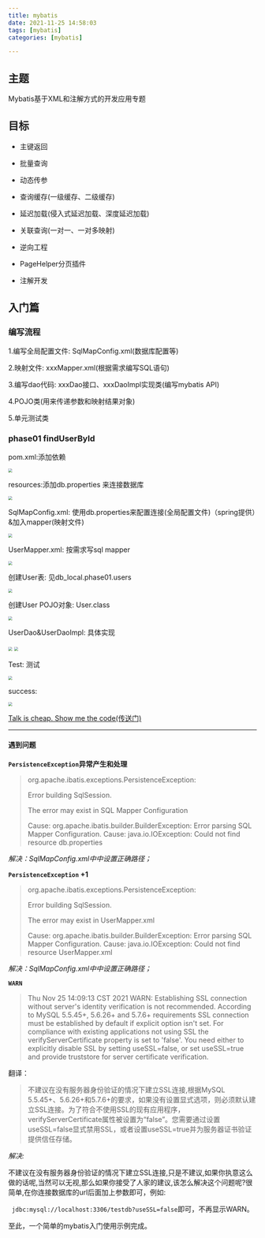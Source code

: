 ```yaml
---
title: mybatis
date: 2021-11-25 14:58:03
tags: [mybatis]
categories: [mybatis]

---
```


## 主题

Mybatis基于XML和注解方式的开发应用专题

## 目标

- 主键返回

- 批量查询

- 动态传参

- 查询缓存(一级缓存、二级缓存)

- 延迟加载(侵入式延迟加载、深度延迟加载)

- 关联查询(一对一、一对多映射)

- 逆向工程

- PageHelper分页插件

- 注解开发



## 入门篇

### 编写流程

1.编写全局配置文件: SqlMapConfig.xml(数据库配置等)

2.映射文件: xxxMapper.xml(根据需求编写SQL语句)

3.编写dao代码: xxxDao接口、xxxDaoImpl实现类(编写mybatis API)

4.POJO类(用来传递参数和映射结果对象)

5.单元测试类

### phase01 findUserById

pom.xml:添加依赖

<img src="https://cdn.jsdelivr.net/gh/Altman29/cloudimg/bucket/202111251451573.png" style="zoom:50%;" />

resources:添加db.properties 来连接数据库

<img src="https://cdn.jsdelivr.net/gh/Altman29/cloudimg/bucket/202111251452272.png" style="zoom:50%;" />

SqlMapConfig.xml: 使用db.properties来配置连接(全局配置文件)（spring提供）&加入mapper(映射文件)

<img src="https://cdn.jsdelivr.net/gh/Altman29/cloudimg/bucket/202111251452707.png" style="zoom:50%;" />

UserMapper.xml: 按需求写sql mapper

<img src="https://cdn.jsdelivr.net/gh/Altman29/cloudimg/bucket/202111251452171.png" style="zoom:50%;" />

创建User表: 见db_local.phase01.users

<img src="https://cdn.jsdelivr.net/gh/Altman29/cloudimg/bucket/202111251453091.png" style="zoom:50%;" />

创建User POJO对象: User.class

<img src="https://cdn.jsdelivr.net/gh/Altman29/cloudimg/bucket/202111251453129.png" style="zoom:50%;" />

UserDao&UserDaoImpl: 具体实现

<img src="https://cdn.jsdelivr.net/gh/Altman29/cloudimg/bucket/202111251453847.png" style="zoom:50%;" />

<img src="https://cdn.jsdelivr.net/gh/Altman29/cloudimg/bucket/202111251453202.png" style="zoom:50%;" />

Test: 测试

<img src="https://cdn.jsdelivr.net/gh/Altman29/cloudimg/bucket/202111251454721.png" style="zoom:50%;" />



success:

<img src="https://cdn.jsdelivr.net/gh/Altman29/cloudimg/bucket/202111251526478.png" style="zoom:50%;" />

[Talk is cheap. Show me the code(传送门)](https://github.com/Altman29/JavaTraining)

---



#### 遇到问题

__`PersistenceException`异常产生和处理__

>org.apache.ibatis.exceptions.PersistenceException: 
>
>Error building SqlSession.
>
>The error may exist in SQL Mapper Configuration
>
>Cause: org.apache.ibatis.builder.BuilderException: Error parsing SQL Mapper Configuration. Cause: java.io.IOException: Could not find resource db.properties

_解决：SqlMapConfig.xml中<properites>中设置正确路径；_

__`PersistenceException` +1__

> org.apache.ibatis.exceptions.PersistenceException: 
>
> Error building SqlSession.
>
> The error may exist in UserMapper.xml
>
> Cause: org.apache.ibatis.builder.BuilderException: Error parsing SQL Mapper Configuration. Cause: java.io.IOException: Could not find resource UserMapper.xml

_解决：SqlMapConfig.xml中<mappers>中设置正确路径；_

__`WARN`__

> Thu Nov 25 14:09:13 CST 2021 WARN: Establishing SSL connection without server's identity verification is not recommended. According to MySQL 5.5.45+, 5.6.26+ and 5.7.6+ requirements SSL connection must be established by default if explicit option isn't set. For compliance with existing applications not using SSL the verifyServerCertificate property is set to 'false'. You need either to explicitly disable SSL by setting useSSL=false, or set useSSL=true and provide truststore for server certificate verification.

翻译：

>不建议在没有服务器身份验证的情况下建立SSL连接,根据MySQL 5.5.45+、5.6.26+和5.7.6+的要求，如果没有设置显式选项，则必须默认建立SSL连接。为了符合不使用SSL的现有应用程序，verifyServerCertificate属性被设置为“false”。您需要通过设置useSSL=false显式禁用SSL，或者设置useSSL=true并为服务器证书验证提供信任存储。

_解决:_

不建议在没有服务器身份验证的情况下建立SSL连接,只是不建议,如果你执意这么做的话呢,当然可以无视,那么如果你接受了人家的建议,该怎么解决这个问题呢?很简单,在你连接数据库的url后面加上参数即可，例如:

` jdbc:mysql://localhost:3306/testdb?useSSL=false`即可，不再显示WARN。



至此，一个简单的mybatis入门使用示例完成。




